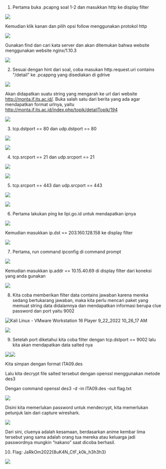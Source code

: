 ﻿1. Pertama buka .pcapng soal 1-2 dan masukkan http ke display filter

![](Aspose.Words.95029e30-4cf8-431f-be7f-f10787143d51.001.png)

Kemudian klik kanan dan pilih opsi follow menggunakan protokol http

![](Aspose.Words.95029e30-4cf8-431f-be7f-f10787143d51.001.png)

Gunakan find dan cari kata server dan akan ditemukan bahwa website menggunakan website nginx/1.10.3

![](Aspose.Words.95029e30-4cf8-431f-be7f-f10787143d51.002.png)


2. Sesuai dengan hint dari soal, coba masukan http.request.uri contains "/detail"  ke .pcappng yang disediakan di gdrive

![](Aspose.Words.95029e30-4cf8-431f-be7f-f10787143d51.001.png)

Akan didapatkan suatu string yang mengarah ke url dari website <http://monta.if.its.ac.id/>. Buka salah satu dari berita yang ada agar mendapatkan format urlnya, yaitu <http://monta.if.its.ac.id/index.php/topik/detailTopik/194>

![](Aspose.Words.95029e30-4cf8-431f-be7f-f10787143d51.003.png)


3. tcp.dstport == 80 dan udp.dstport == 80

![](Aspose.Words.95029e30-4cf8-431f-be7f-f10787143d51.001.png)

![](Aspose.Words.95029e30-4cf8-431f-be7f-f10787143d51.001.png)


4. tcp.srcport == 21 dan udp.srcport == 21

![](Aspose.Words.95029e30-4cf8-431f-be7f-f10787143d51.001.png)

![](Aspose.Words.95029e30-4cf8-431f-be7f-f10787143d51.001.png)


5. tcp.srcport == 443 dan udp.srcport == 443

![](Aspose.Words.95029e30-4cf8-431f-be7f-f10787143d51.001.png)

![](Aspose.Words.95029e30-4cf8-431f-be7f-f10787143d51.001.png)


6. Pertama lakukan ping ke lipi.go.id untuk mendapatkan ipnya 

![](Aspose.Words.95029e30-4cf8-431f-be7f-f10787143d51.004.png)

Kemudian masukkan ip.dst == 203.160.128.158 ke display filter

![](Aspose.Words.95029e30-4cf8-431f-be7f-f10787143d51.001.png)


7.  Pertama, run command ipconfig di command prompt 

![](Aspose.Words.95029e30-4cf8-431f-be7f-f10787143d51.005.png)

Kemudian masukkan ip.addr == 10.15.40.69 di display filter dari koneksi yang anda gunakan

![](Aspose.Words.95029e30-4cf8-431f-be7f-f10787143d51.001.png)


8. Kita coba memberikan filter data contains jawaban karena mereka sedang bertukarang jawaban, maka kita perlu mencari paket yang memuat string data didalamnya dan mendapatkan informasi berupa clue password dan port yaitu 9002

![Kali Linux - VMware Workstation 16 Player 9_22_2022 10_26_17 AM](https://user-images.githubusercontent.com/73457972/191652204-a6a01962-667a-4e32-a1cb-09948770404b.png)

![](Aspose.Words.95029e30-4cf8-431f-be7f-f10787143d51.007.png)


9. Setelah port diketahui kita coba filter dengan tcp.dstport == 9002 lalu kita akan mendapatkan data salted nya

![](Aspose.Words.95029e30-4cf8-431f-be7f-f10787143d51.008.png)![](Aspose.Words.95029e30-4cf8-431f-be7f-f10787143d51.009.png)

Kita simpan dengan format ITA09.des

Lalu kita decrypt file salted tersebut dengan openssl menggunakan metode des3

Dengan command openssl des3 -d -in ITA09.des -out flag.txt

![](Aspose.Words.95029e30-4cf8-431f-be7f-f10787143d51.010.png)

Disini kita memerlukan password untuk mendecrypt, kita memerlukan petunjuk lain dari capture wireshark.

![](Aspose.Words.95029e30-4cf8-431f-be7f-f10787143d51.011.png)

Dari sini, cluenya adalah kesamaan, berdasarkan anime kembar lima tersebut yang sama adalah orang tua mereka atau keluarga jadi passwordnya mungkin “nakano” saat dicoba berhasil.


10. Flag: JaRkOm2022{8uK4N\_CtF\_k0k\_h3h3h3}

![](Aspose.Words.95029e30-4cf8-431f-be7f-f10787143d51.010.png)

